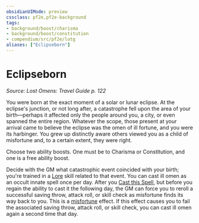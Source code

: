 ```yaml
---
obsidianUIMode: preview
cssclass: pf2e,pf2e-background
tags:
- background/boost/charisma
- background/boost/constitution
- compendium/src/pf2e/lotg
aliases: ["Eclipseborn"]
---
```

# Eclipseborn
*Source: Lost Omens: Travel Guide p. 122*  

You were born at the exact moment of a solar or lunar eclipse. At the eclipse's junction, or not long after, a catastrophe fell upon the area of your birth—perhaps it affected only the people around you, a city, or even spanned the entire region. Whatever the scope, those present at your arrival came to believe the eclipse was the omen of ill fortune, and you were its harbinger. You grew up distinctly aware others viewed you as a child of misfortune and, to a certain extent, they were right.

Choose two ability boosts. One must be to Charisma or Constitution, and one is a free ability boost.

Decide with the GM what catastrophic event coincided with your birth; you're trained in a [Lore](../../skills.md#Lore) skill related to that event. You can cast ill omen as an occult innate spell once per day. After you [Cast this Spell](../../../rules/actions/cast-a-spell.md), but before you regain the ability to cast it the following day, the GM can force you to reroll a successful saving throw, attack roll, or skill check as misfortune finds its way back to you. This is a [misfortune](../../../rules/traits/misfortune.md) effect. If this effect causes you to fail the associated saving throw, attack roll, or skill check, you can cast ill omen again a second time that day.